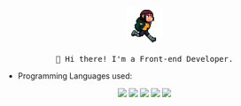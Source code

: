 <p align="center">
  <img src="https://github.com/cracrle/cracrle/blob/master/images/run.gif" width="65px">
  <br><br>
  <samp>
    👋 Hi there! I'm a Front-end Developer.
  </samp>
</p>

- Programming Languages used:

<div align="center">
  <img src='https://github.com/cracrle/sickog0d/blob/master/images/csharp.svg' width='30' />
  <img src='https://github.com/cracrle/sickog0d/blob/master/images/c-original.svg' width='30' />
  <img src='https://github.com/cracrle/sickog0d/blob/master/images/js.svg' width='30' />
  <img src='https://github.com/cracrle/sickog0d/blob/master/images/html.svg' width='30' />
  <img src='https://github.com/cracrle/sickog0d/blob/master/images/css.svg' width='30' />
</div>
